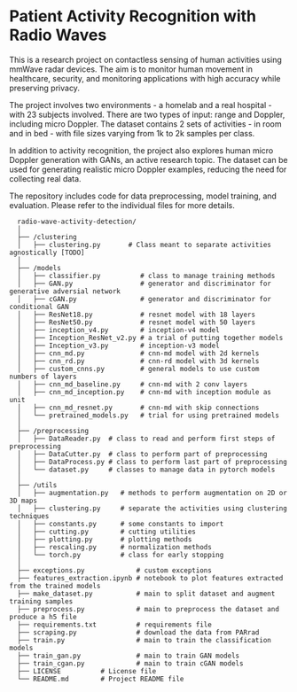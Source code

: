 # Patient Activity Recognition with Radio Waves

This is a research project on contactless sensing of human activities using mmWave radar devices. The aim is to monitor human movement in healthcare, security, and monitoring applications with high accuracy while preserving privacy.

The project involves two environments - a homelab and a real hospital - with 23 subjects involved. There are two types of input: range and Doppler, including micro Doppler. The dataset contains 2 sets of activities - in room and in bed - with file sizes varying from 1k to 2k samples per class.

In addition to activity recognition, the project also explores human micro Doppler generation with GANs, an active research topic. The dataset can be used for generating realistic micro Doppler examples, reducing the need for collecting real data.

The repository includes code for data preprocessing, model training, and evaluation. Please refer to the individual files for more details.

```
  radio-wave-activity-detection/
  │
  ├── /clustering
  │   ├── clustering.py       # Class meant to separate activities agnostically [TODO]
  │
  ├── /models
  │   ├── classifier.py          # class to manage training methods
  │   ├── GAN.py                 # generator and discriminator for generative adversial network
  │   ├── cGAN.py                # generator and discriminator for conditional GAN
  │   ├── ResNet18.py            # resnet model with 18 layers
  │   ├── ResNet50.py            # resnet model with 50 layers
  │   ├── inception_v4.py        # inception-v4 model
  │   ├── Inception_ResNet_v2.py # a trial of putting together models
  │   ├── Inception_v3.py        # inception-v3 model
  │   ├── cnn_md.py              # cnn-md model with 2d kernels
  │   ├── cnn_rd.py              # cnn-rd model with 3d kernels
  │   ├── custom_cnns.py         # general models to use custom numbers of layers
  │   ├── cnn_md_baseline.py     # cnn-md with 2 conv layers
  │   ├── cnn_md_inception.py    # cnn-md with inception module as unit
  │   ├── cnn_md_resnet.py       # cnn-md with skip connections
  │   └── pretrained_models.py   # trial for using pretrained models
  │
  ├── /preprocessing
  │   ├── DataReader.py  # class to read and perform first steps of preprocessing
  │   ├── DataCutter.py  # class to perform part of preprocessing
  │   ├── DataProcess.py # class to perform last part of preprocessing
  │   └── dataset.py     # classes to manage data in pytorch models
  │
  ├── /utils
  │   ├── augmentation.py   # methods to perform augmentation on 2D or 3D maps
  │   ├── clustering.py     # separate the activities using clustering techniques
  │   ├── constants.py      # some constants to import
  │   ├── cutting.py        # cutting utilities
  │   ├── plotting.py       # plotting methods
  │   ├── rescaling.py      # normalization methods
  │   └── torch.py          # class for early stopping 
  │
  ├── exceptions.py             # custom exceptions
  ├── features_extraction.ipynb # notebook to plot features extracted from the trained models
  ├── make_dataset.py           # main to split dataset and augment training samples
  ├── preprocess.py             # main to preprocess the dataset and produce a h5 file
  ├── requirements.txt          # requirements file
  ├── scraping.py               # download the data from PARrad
  ├── train.py                  # main to train the classification models
  ├── train_gan.py              # main to train GAN models
  ├── train_cgan.py             # main to train cGAN models
  ├── LICENSE          # License file
  └── README.md        # Project README file
```
